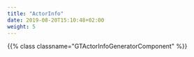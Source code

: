 ```yaml
---
title: "ActorInfo"
date: 2019-08-20T15:10:48+02:00
weight: 5
---
```


{{% class classname="GTActorInfoGeneratorComponent" %}}
